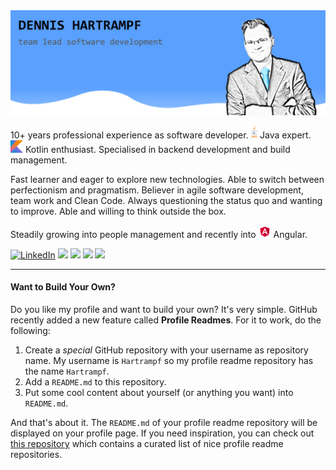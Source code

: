 <img src="https://raw.githubusercontent.com/DennisHartrampf/DennisHartrampf/master/img/header.jpg" alt="Image showing Dennis Hartrampf, team lead software development">

10+ years professional experience as software developer. <img src="https://raw.githubusercontent.com/DennisHartrampf/DennisHartrampf/master/img/java.svg" alt="" height="20"> Java expert. <img src="https://raw.githubusercontent.com/DennisHartrampf/DennisHartrampf/master/img/kotlin.svg" alt="" height="20"> Kotlin enthusiast. Specialised in backend development and build management.

Fast learner and eager to explore new technologies. Able to switch between perfectionism and pragmatism. Believer in agile software development, team work and Clean Code. Always questioning the status quo and wanting to improve. Able and willing to think outside the box.

Steadily growing into people management and recently into <img src="https://raw.githubusercontent.com/DennisHartrampf/DennisHartrampf/master/img/angular.svg" alt="" height="20"> Angular.

<!-- https://github-readme-stats.vercel.app/api?username=DennisHartrampf&show_icons=true -->
<p>
  <a href="https://www.linkedin.com/in/dennis-hartrampf"><img src="https://img.shields.io/badge/LinkedIn--_.svg?style=social&logo=linkedin" alt="LinkedIn"></a>
  <a href="#"><img src="https://img.shields.io/badge/Java-Expert-_.svg?logo=java"></a>
  <a href="#"><img src="https://img.shields.io/badge/Kotlin-Enthusiast-_.svg?logo=kotlin"></a>
  <a href="#"><img src="https://img.shields.io/badge/TDD-Advocate-_.svg"></a>
  <a href="#"><img src="https://img.shields.io/badge/Clean%20Code-Evangelist-_.svg"></a>
</p>

<hr>

#### Want to Build Your Own?

Do you like my profile and want to build your own? It's very simple. GitHub recently added a new feature called **Profile Readmes**. For it to work, do the following:

1. Create a *special* GitHub repository with your username as repository name. My username is `Hartrampf` so my profile readme repository has the name `Hartrampf`.
1. Add a `README.md` to this repository.
1. Put some cool content about yourself (or anything you want) into `README.md`.

And that's about it. The `README.md` of your profile readme repository will be displayed on your profile page. If you need inspiration, you can check out [this repository](https://github.com/abhisheknaiidu/awesome-github-profile-readme) which contains a curated list of nice profile readme repositories.

